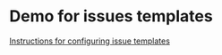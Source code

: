 # Demo for issues templates

[Instructions for configuring issue templates](<https://docs.github.com/en/communities/using-templates-to-encourage-useful-issues-and-pull-requests/configuring-issue-templates-for-your-repository>)
